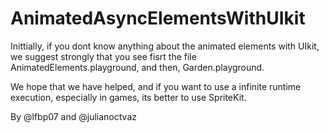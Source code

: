 # AnimatedAsyncElementsWithUIkit

Inittially, if you dont know anything about the animated elements with UIkit, we suggest strongly that you see fisrt the file AnimatedElements.playground, and then, Garden.playground.

We hope that we have helped, and if you want to use a infinite runtime execution, especially in games, its better to use SpriteKit.

By @lfbp07 and @julianoctvaz
